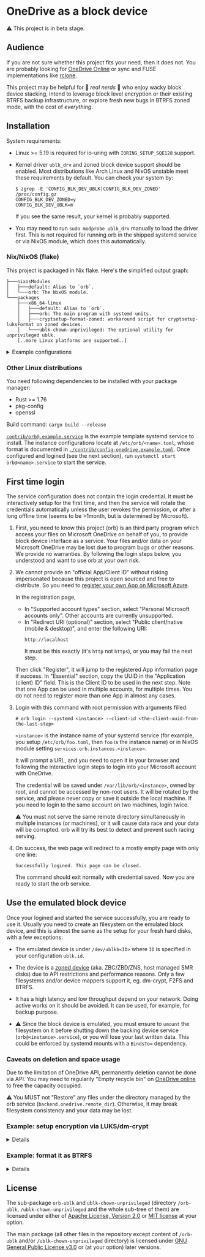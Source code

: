 # OneDrive as a block device

:warning: This project is in beta stage.

## Audience

If you are not sure whether this project fits your need, then it does not. You
are probably looking for
[OneDrive Online](https://onedrive.live.com/) or sync and FUSE implementations
like [rclone](https://github.com/rclone/rclone).

This project may be helpful for :penguin: *real nerds* :penguin: who enjoy
wacky block device stacking, intend to leverage block level encryption or their
existing BTRFS backup infrastructure, or explore fresh new bugs in BTRFS zoned
mode, with the cost of *everything*.

## Installation

System requirements:

- Linux >= 5.19 is required for io-uring with `IORING_SETUP_SQE128` support.

- Kernel driver `ublk_drv` and zoned block device support should be enabled.
  Most distributions like Arch Linux and NixOS unstable meet these requirements
  by default. You can check your system by:

  ```console
  $ zgrep -E 'CONFIG_BLK_DEV_UBLK|CONFIG_BLK_DEV_ZONED' /proc/config.gz
  CONFIG_BLK_DEV_ZONED=y
  CONFIG_BLK_DEV_UBLK=m
  ```
  If you see the same result, your kernel is probably supported.

- You may need to run `sudo modprobe ublk_drv` manually to load the driver
  first. This is not required for running orb in the shipped systemd service or
  via NixOS module, which does this automatically.

### Nix/NixOS (flake)

This project is packaged in Nix flake. Here's the simplified output graph:
```
├───nixosModules
│   ├───default: Alias to `orb`.
│   └───orb: The NixOS module.
└───packages
    ├───x86_64-linux
    │   ├───default: Alias to `orb`.
    │   ├───orb: The main program with systemd units.
    │   ├───cryptsetup-format-zoned: workaround script for cryptsetup-luksFormat on zoned devices.
    │   └───ublk-chown-unprivileged: The optional utility for unprivileged ublk.
    [..more Linux platforms are supported..]
```

<details>

<summary>Example configurations</summary>

To use the orb service, add the flake input `github:oxalica/orb`, and import
its NixOS modules.
```nix
# Example flake.nix for demostration. Please edit your own one to add changes.
{
  inputs.nixpkgs.url = "github:NixOS/nixpkgs/nixos-unstable";
  inputs.orb.url = "github:oxalica/orb";

  outputs = { nixpkgs, orb, ... }: {
    nixosConfigurations.your-system = nixpkgs.lib.nixosSystem {
      system = "x86_64-linux";
      modules = with nixosModules; [
        orb.nixosModules.orb
        ./path/to/your/configuration.nix
      ];
    };
  };
}
```

Now you can use the module in your `configuration.nix`:
```nix
{ ... }:
{
  services.orb.instances = {
    # The instance name. It coresponds to the systemd service
    # `orb@my-device.service`. By default it will not be automatically started.
    "my-device".settings = {
        # Required device id. It's recommended to start at 80.
        # This creates block device `/dev/ublkb80`.
        ublk.id = 80; 
        # Other settings and their defaults can be seen in
        # ./contrib/config-onedrive.example.toml
        device = {
          dev_size = "1TiB";
          zone_size = "256MiB";
          min_chunk_size = "1MiB";
          max_chunk_size = "256MiB";
        };
        backend.onedrive.remote_dir = "/orb";
    };
  };

  # If you want to mount the block device, you can create systemd mounts.
  # This is an example.
  systemd.mounts = [
    {
      type = "btrfs";
      # Fill in your filesystem UUID after mkfs.
      what = "/dev/disk/by-uuid/11111111-2222-3333-4444-555555555555";
      where = "/mnt/my-mount-point";
      # Do not forget dependencies.
      requires = [ "orb@my-device.service" ];
      after = [ "orb@my-device.service" ];
      # It's recommended to set `noatime` and `compress` to reduce write
      # frequency and amplification.
      options = "noatime,compress=zstd:7";
    }
  ];
}
```

Note that the service can only work after login and setup first. See the
following sections for details.

</details>

### Other Linux distributions

You need following dependencies to be installed with your package manager:
- Rust >= 1.76
- pkg-config
- openssl

Build command: `cargo build --release`

[`contrib/orb@.example.service`](./contrib/orb@.example.service)
is the example template systemd service to install.
The instance configurations locate at `/etc/orb/<name>.toml`, whose format is
documented in
[`./contrib/config-onedrive.example.toml`](./contrib/config-onedrive.example.toml).
Once configured and logined (see the next section), run
`systemctl start orb@<name>.service` to start the service.

## First time login

The service configuration does not contain the login credential. It must be
interactively setup for the first time, and then the service will rotate the
credentials automatically unless the user revokes the permission, or after a
long offline time (seems to be >1month, but is determined by Microsoft).

1.  First, you need to know this project (orb) is an third party program which
    access your files on Microsoft OneDrive on behalf of you, to provide block
    device interface as a service. Your files and/or data on your Microsoft
    OneDrive may be lost due to program bugs or other reasons. We provide no
    warranties. By following the login steps below, you understood and want to
    use orb at your own risk.

2.  We cannot provide an "official App/Client ID" without risking impersonated
    because this project is open sourced and free to distribute. So you need to
    [register your own App on Microsoft
    Azure](https://portal.azure.com/#view/Microsoft_AAD_RegisteredApps/ApplicationsListBlade).

    In the registration page, 
    - In "Supported account types" section, select "Personal Microsoft accounts
      only". Other accounts are currently unsupported.
    - In "Redirect URI (optional)" section, select "Public client/native
      (mobile & desktop)", and enter the following URI:
      ```text
      http://localhost
      ```
      It must be this exactly (it's `http` not `https`), or you may fail the
      next step.

    Then click "Register", it will jump to the registered App information page
    if success. In "Essential" section, copy the UUID in the "Application
    (client) ID" field. This is the Client ID to be used in the next step.
    Note that one App can be used in multiple accounts, for multiple times. You
    do not need to register more than one App in almost any cases.

3.  Login with this command with root permission with arguments filled:
    ```console
    # orb login --systemd <instance> --client-id <the-client-uuid-from-the-last-step>
    ```
    `<instance>` is the instance name of your systemd service (for example, you
    setup `/etc/orb/foo.toml`, then `foo` is the instance name) or in NixOS
    module setting `services.orb.instances.<instance>`.

    It will prompt a URL, and you need to open it in your browser and following
    the interactive login steps to login into your Microsoft account with
    OneDrive.

    The credential will be saved under `/var/lib/orb/<instance>`, owned by
    root, and cannot be accessed by non-root users. It will be rotated by the
    service, and please never copy or save it outside the local machine. If you
    need to login to the same account on two machines, login twice.

    :warning:
    You must not serve the same remote directory simultaneously in multiple
    instances (or machines), or it will cause data race and your data will be
    corrupted. orb will try its best to detect and prevent such racing serving.

4.  On success, the web page will redirect to a mostly empty page with only one line:
    ```text
    Successfully logined. This page can be closed.
    ```

    The command should exit normally with credential saved. Now you are ready
    to start the orb service.
   
## Use the emulated block device

Once your logined and started the service successfully, you are ready to use it.
Usually you need to create an filesystem on the emulated block device, and this
is almost the same as the setup for your fresh hard disks, with a few
exceptions:

- The emulated device is under `/dev/ublkb<ID>` where `ID` is specified in
  your configuration `ublk.id`.

- The device is a
  [zoned device](https://zonedstorage.io/docs/introduction/zoned-storage)
  (aka. ZBC/ZBD/ZNS, host managed SMR disks) due to API restrictions and
  performance reasons. Only a few filesystems and/or device mappers support it,
  eg. dm-crypt, F2FS and BTRFS.

- It has a high latency and low throughput depend on your network. Doing
  active works on it should be avoided. It can be used, for example, for
  backup purpose.

- :warning: Since the block device is emulated, you must ensure to `umount` the
  filesystem on it before shutting down the backing device service
  (`orb@<instance>.service`), or you will lose your last written data. This
  could be enforced by systemd mounts with a `BindsTo=` dependency.

### Caveats on deletion and space usage

Due to the limitation of OneDrive API, permanently deletion cannot be done via
API. You may need to regularily "Empty recycle bin" on [OneDrive
online](https://onedrive.live.com) to free the capacity occupied.

:warning: You MUST not "Restore" any files under the directory managed by the
orb service (`backend.onedrive.remote_dir`). Otherwise, it may break filesystem
consistency and your data may be lost.

### Example: setup encryption via LUKS/dm-crypt

<details>
<summary>
Details
</summary>

:warning: cryptsetup does not and probably will not support zoned devices
natively, because of non-trivial handling logic, see
[this issue](https://gitlab.com/cryptsetup/cryptsetup/-/issues/877) and
[this merge request](https://gitlab.com/cryptsetup/cryptsetup/-/merge_requests/638).
Generally you should avoid this unsupported usage, unless there is no other way
around.

:warning: Of course, this will destroy all of your data on the emulated device,
aka. the remote directory in OneDrive holding the data.

cryptsetup does not support formatting zoned devices, but dm-crypt supports it.
We need to format and place the LUKS2 header manually, and then it can be
opened and/or closed in the normal way. For convenience, there is a script
under
[`./contrib/cryptsetup-format-zoned.sh`](./contrib/cryptsetup-format-zoned.sh)
to mimic `cryptsetup luksFormat` as a workaround. Run:

```console
# ./contrib/cryptsetup-format-zoned.sh /dev/ublkb<ID> # Use a a password.
OR
# ./contrib/cryptsetup-format-zoned.sh /dev/ublkb<ID> /path/to/key/file # Use a key file.
```

Alternatively, you can run the script via flake package:
```console
$ nix shell github:oxalica/orb#cryptsetup-format-zoned -c sudo cryptsetup-format-zoned /dev/ublkb<ID>
```

Note that editing header, ie. adding or removing keys, also requires careful
manual operations. You need do it yourself when needed.

After formatting the block device, you can open and/or close it in the normal
way:
```console
# cryptsetup luksOpen /dev/ublkb<ID> my-device-unencrypted
# cryptsetup close my-device-unencrypted
```

If you are using key files, you can also use systemd-cryptsetup services to
manage dm-crypt. This is useful when you want to specify dependencies to
`orb@<instance>.service` and downstream services, eg. backup services.
```nix
{ ... }:
{
  environment.etc."crypttab".text = ''
    mydecrypteddev /dev/ublkb<ID> /path/to/key/file noauto
  '';
  systemd.services."systemd-cryptsetup@mydecrypteddev" = {
    # Inform Nix that this is an overriding units for auto-generated ones.
    overrideStrategy = "asDropin";
    # Specify dependencies to the orb service.
    bindsTo = [ "orb@my-instance.service" ];
    after = [ "orb@my-instance.service" ];
  };
}
```

</details>

### Example: format it as BTRFS

<details>
<summary>
Details
</summary>

:warning: Of course, this will destroy all of your data on the emulated device,
aka. the remote directory in OneDrive holding the data.

It is recommended to format BTRFS with `block-group-tree` feature enabled, to
dramastically reduce mounting time (~50s to ~2s). You need btrfs-progs >= 6.8.1
with [a relevant bug](https://github.com/kdave/btrfs-progs/issues/765) getting fixed.

```console
# mkfs.btrfs /dev/ublkb<ID> -O block-group-tree
```

`zoned` feature will be automatically detected and enabled without manual
specification.

Now you can mount it and do read/write operations. These are recommended mount
options (disable atime, high level zstd compression enabled):
```console
sudo mount -t btrfs -o noatime,compress=zstd:7 /dev/ublkb<ID> /mnt/my-mount-point
```

</details>

## License

The sub-package `orb-ublk` and `ublk-chown-unprivileged` (directory
`/orb-ublk`, `/ublk-chown-unprivileged` and the whole sub-tree of them)
are licensed under either of [Apache License, Version
2.0](./orb-ublk/LICENSE-APACHE) or [MIT license](./orb-ublk/LICENSE-MIT) at
your option.

The main package (all other files in the repository except content of
`/orb-ublk` and/or `/ublk-chown-unprivileged` directory) is licensed under
[GNU General Public License v3.0](./LICENSE-GPL-3.0) or (at your option) later
versions.

